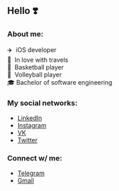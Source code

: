 ## Hello ❣️

### About me:
✈️ &nbsp;iOS developer<br>
🌊 &nbsp;In love with travels<br>
🏀 &nbsp;Basketball player<br>
🏐 &nbsp;Volleyball player<br>
🎓 Bachelor of software engineering

### My social networks:
- [LinkedIn](https://www.linkedin.com/in/artyomzagoskin/)
- [Instagram](https://www.instagram.com/tyoma_zago/)
- [VK](https://www.vk.com/inxel)
- [Twitter](https://www.twitter.com/MrZzzago)

### Connect w/ me:
- [Telegram](https://www.t.me/Arty_Zago)
- [Gmail](https://mail.google.com/mail/?view=cm&source=mailto&to=artyzago@gmail.com)

<!--
**Inxel/Inxel** is a ✨ _special_ ✨ repository because its `README.md` (this file) appears on your GitHub profile.

Here are some ideas to get you started:

- 🔭 I’m currently working on ...
- 🌱 I’m currently learning ...
- 👯 I’m looking to collaborate on ...
- 🤔 I’m looking for help with ...
- 💬 Ask me about ...
- 📫 How to reach me: ...
- 😄 Pronouns: ...
- ⚡ Fun fact: ...
-->
